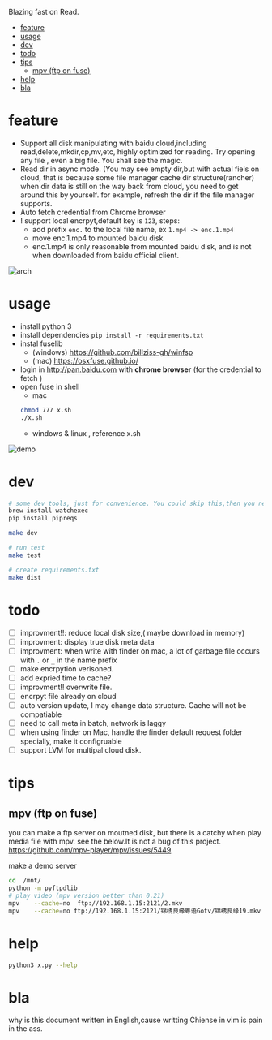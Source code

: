 
Blazing fast on Read. 
<!-- vim-markdown-toc GFM -->

* [feature](#feature)
* [usage](#usage)
* [dev](#dev)
* [todo](#todo)
* [tips](#tips)
  * [mpv (ftp on fuse)](#mpv-ftp-on-fuse)
* [help](#help)
* [bla](#bla)

<!-- vim-markdown-toc -->
# feature 
- Support all disk manipulating with baidu cloud,including read,delete,mkdir,cp,mv,etc, highly optimized for reading. Try opening any file , even a big file. You shall see the magic.
- Read dir in async mode. (You may see empty dir,but with actual fiels on cloud, that is because some file manager cache dir structure(rancher) when dir data is still on the way back from cloud, you need to get around this by yourself. for example, refresh the dir if the file manager supports. 
- Auto fetch credential from Chrome browser
- ! support local encrpyt,default key is `123`, steps:
  - add prefix `enc.` to  the local file name, ex   `1.mp4 -> enc.1.mp4`
  - move enc.1.mp4  to mounted baidu disk
  - enc.1.mp4 is only reasonable from mounted baidu disk, and is not when downloaded from baidu official client.

![arch](https://github.com/zk4/baiduFuse/blob/master/img/arch2.jpg)



# usage 
- install python 3 
- install dependencies `pip install -r requirements.txt`
- instal fuselib 
  - (windows)  https://github.com/billziss-gh/winfsp
  - (mac)    https://osxfuse.github.io/
- login in http://pan.baidu.com with **chrome browser** (for the credential to fetch )
- open fuse in shell
  -  mac 
    ``` bash
    chmod 777 x.sh
    ./x.sh
    ```
  -  windows & linux ,  reference x.sh 

![demo](https://github.com/zk4/baiduFuse/blob/master/img/d.gif)

# dev 
``` bash
# some dev tools, just for convenience. You could skip this,then you need to config the dev enviroment yourself
brew install watchexec 
pip install pipreqs

make dev 

# run test 
make test 

# create requirements.txt 
make dist 
```
# todo 
- [ ] improvment!!: reduce local disk size,( maybe download in memory)
- [ ] improvment: display true disk meta data
- [ ] improvment: when write with finder on mac, a lot of garbage file occurs with `.` or `_`  in the name prefix 
- [ ] make encrpytion verisoned.
- [ ] add expried time to cache?
- [ ] improvment!! overwrite file. 
- [ ] encrpyt file already on cloud
- [ ] auto version update, I may change data structure. Cache will not be compatiable 
- [ ] need to call meta in batch, network is laggy 
- [ ] when using finder on Mac, handle the finder default request folder specially, make it configruable
- [ ] support LVM for multipal cloud disk. 
# tips  
## mpv (ftp on fuse)
you can make a ftp server on moutned disk, but there is a catchy when play media file with mpv. see the below.It is not a bug of this project.
https://github.com/mpv-player/mpv/issues/5449

make a demo server
``` bash
cd  /mnt/
python -m pyftpdlib
# play video (mpv version better than 0.21)
mpv    --cache=no  ftp://192.168.1.15:2121/2.mkv
mpv    --cache=no ftp://192.168.1.15:2121/锦绣良缘粤语Gotv/锦绣良缘19.mkv 
```

# help 

``` bash 
python3 x.py --help

```

# bla
why is this document written in English,cause writting Chiense in vim is pain in the ass.  

